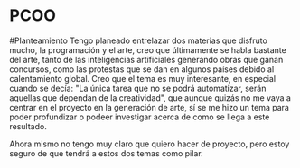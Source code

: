 # PCOO

#Planteamiento
Tengo planeado entrelazar dos materias que disfruto mucho, la programación y el arte, creo que últimamente se habla bastante del arte, tanto de las inteligencias artificiales generando obras que ganan concursos, como las protestas que se dan en algunos países debido al calentamiento global. Creo que el tema es muy interesante, en especial cuando se decía: "La única tarea que no se podrá automatizar, serán aquellas que dependan de la creatividad", que aunque quizás no me vaya a centrar en el proyecto en la generación de arte, sí se me hizo un tema para poder profundizar o podeer investigar acerca de como se llega a este resultado.

Ahora mismo no tengo muy claro que quiero hacer de proyecto, pero estoy seguro de que tendrá a estos dos temas como pilar.
